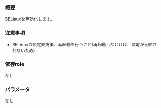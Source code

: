 ### 概要
SELinuxを無効化します。

### 注意事項
- SELinuxの設定変更後、再起動を行うこと(再起動しなければ、設定が反映されないため)

### 依存role
なし

### パラメータ
なし
